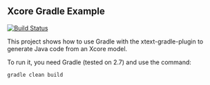 Xcore Gradle Example
---

[![Build Status](https://travis-ci.org/ghillairet/xcore-gradle-example.svg?branch=master)](https://travis-ci.org/ghillairet/xcore-gradle-example)

This project shows how to use Gradle with the xtext-gradle-plugin to generate Java code from an Xcore model.

To run it, you need Gradle (tested on 2.7) and use the command:

```
gradle clean build
```


